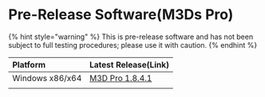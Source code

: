 # Pre-Release Software\(M3Ds Pro\)

{% hint style="warning" %}
This is pre-release software and has not been subject to full testing procedures; please use it with caution.
{% endhint %}

| Platform | Latest Release\(Link\) |
| :--- | :--- |
| Windows x86/x64 | [M3D Pro 1.8.4.1](https://www.dropbox.com/sh/gy60obg5rpt1n06/AAAQKzu-hkb6dXT8Z3l1SwOfa/2018-08-17-setup_m3d-V1.8.4.0-RC1.exe?dl=0) |
|  |  |



